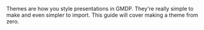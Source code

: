 Themes are how you style presentations in GMDP. They're really simple to make and even simpler to import. This guide will cover making a theme from zero.
